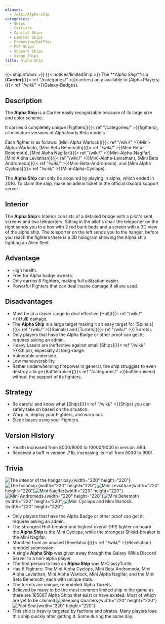 ```yaml
---
aliases:
  - /wiki/Alpha-Ship
categories:
  - Ships
  - Carriers
  - Capital Ships
  - Limited Ships
  - Promotion/Raffles
  - PVP Ships
  - Support Ships
  - Siege Ships
title: Alpha Ship
---
```


{{< shipInfobox >}} {{< notices/limitedShip >}} The **_Alpha Ship_**is a [**Carrier**]({{< ref "/categories/" >}}carriers) only available to [Alpha Players]({{< ref "/wiki/" >}}Galaxy-Badges).

## Description

The **Alpha Ship** is a Carrier easily recognizable because of its large size and color scheme.

It carries 6 completely unique [Fighters]({{< ref "/categories/" >}}fighters), all miniature versions of Alpha/early Beta models.

Each fighter is as follows: [Mini Alpha Warlock]({{< ref "/wiki/" >}}Mini-Alpha-Warlock), [Mini Beta Behemoth]({{< ref "/wiki/" >}}Mini-Beta-Behemoth), [Mini Alpha Naglfar]({{< ref "/wiki/" >}}Mini-Alpha-Naglfar), [Mini Alpha Leviathan]({{< ref "/wiki/" >}}Mini-Alpha-Leviathan), [Mini Beta Andromeda]({{< ref "/wiki/" >}}Mini-Beta-Andromeda), and [Mini Alpha Cyclops]({{< ref "/wiki/" >}}Mini-Alpha-Cyclops).

The **Alpha Ship** can only be acquired by playing in alpha, which ended in 2016. To claim the ship, make an admin ticket in the official discord support server.

## Interior

The **Alpha Ship**'s Interior consists of a detailed bridge with a pilot's seat, screens and two teleporters. Sitting in the pilot's chair the teleporter on the right sends you to a box with 2 red bunk beds and a screen with a 3D view of the alpha ship. The teleporter on the left sends you to the hanger, before you reach the fighters there is a 3D hologram showing the Alpha ship fighting an Alien fleet.

## Advantage

- High health.
- Free for Alpha badge owners.
- Only carries 6 Fighters, making full utilization easier.
- Powerful Fighters that can deal insane damage if all are used.

## Disadvantages

- Must be at a closer range to deal effective [Hull]({{< ref "/wiki/" >}}Hull) damage.
- The **Alpha Ship** is a large target making it an easy target for [Spinals]({{< ref "/wiki/" >}}Spinals) and [Turrets]({{< ref "/wiki/" >}}Turrets).
- Only players that have the Alpha Badge or other proof can get it; requires asking an admin.
- Heavy Lasers are ineffective against small [Ships]({{< ref "/wiki/" >}}Ships), especially at long-range.
- Vulnerable underside.
- Low maneuverability.
- Rather underwhelming firepower in general, the ship struggles to even destroy a large [Battlecruiser]({{< ref "/categories/" >}}battlecruisers) without the support of its fighters.

## Strategy

- Be careful and know what [Ships]({{< ref "/wiki/" >}}Ships) you can safely take on based on the situation.
- Warp in, deploy your Fighters, and warp out.
- Siege bases using your Fighters.

## Version History

- Health increased from 8000/8000 to 10000/9000 in version .68d.
- Received a buff in version .71b, increasing its Hull from 9000 to 9001.

## Trivia

![The interior of the hangar
bay.](RobloxScreenShot20200313_162410349.png "The interior of the hangar bay."){width="220" height="220"}![The
holomap.](RobloxScreenShot20200313_162427441.png "The holomap."){width="220" height="220"}![Mini
Leviathan](RobloxScreenShot20200313_162444587.png "Mini Leviathan"){width="220" height="220"}![Mini
Naglfar](RobloxScreenShot20200313_162448448.png "Mini Naglfar"){width="220" height="220"}![Mini
Andromeda.](RobloxScreenShot20200313_162454466.png "Mini Andromeda."){width="220" height="220"}![Mini
Behemoth](RobloxScreenShot20200313_162458847.png "Mini Behemoth"){width="220" height="220"}![Mini Cyclops and Mini
Warlock.](RobloxScreenShot20200313_162508131.png "Mini Cyclops and Mini Warlock."){width="220" height="220"}

- Only players that have the Alpha Badge or other proof can get it; requires asking an admin.
- The strongest Hull-breaker and highest overall DPS fighter on board the **Alpha Ship** is the Mini Cyclops, while the strongest Shield-breaker is the Mini Naglfar.
- Modified from an unused [Revelation]({{< ref "/wiki/" >}}Revelation) remodel submission.
- A single **Alpha Ship** was given away through the Galaxy Wikia Discord Server to a non-alpha player.
- The first person to lose an **Alpha Ship** was MrClassyTurtle.
- Has 6 Fighters: The Mini Alpha Cyclops, Mini Beta Andromeda, Mini Alpha Leviathan, Mini Alpha Warlock, Mini Alpha Naglfar, and the Mini Beta Behemoth, each with unique stats.
- The turrets are unique, remodeled Alpha Turrets.
- Believed by many to be the most common limited ship in the game as there are 165067 Alpha Ships that exist or have existed. Most of which are yet to be claimed.![Sleeping
Quarters](RobloxScreenShot20200924_191807045.png "Sleeping Quarters"){width="220" height="220"}![Pilot
Seat](RobloxScreenShot20200924_191744857.png "Pilot Seat"){width="220" height="220"}
- This ship is heavily targeted by factions and pirates. Many players lose this ship quickly after getting it. Some during the same day.
